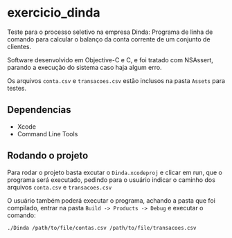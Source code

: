 # exercicio_dinda
Teste para o processo seletivo na empresa Dinda:
Programa de linha de comando para calcular o balanço da conta corrente de um conjunto de clientes.


Software desenvolvido em Objective-C e C, e foi tratado com NSAssert, parando a execução do sistema caso haja algum erro. 

Os arquivos `conta.csv` e `transacoes.csv` estão inclusos na pasta `Assets` para testes. 

## Dependencias

* Xcode
* Command Line Tools

## Rodando o projeto

Para rodar o projeto basta excutar o `Dinda.xcodeproj` e clicar em run, que o programa será executado, pedindo para o usuário indicar o caminho dos arquivos `conta.csv` e `transacoes.csv`

O usuário também poderá executar o programa, achando a pasta que foi compilado, entrar na pasta `Build -> Products -> Debug` e executar o comando:
        
    ./Dinda /path/to/file/contas.csv /path/to/file/transacoes.csv
